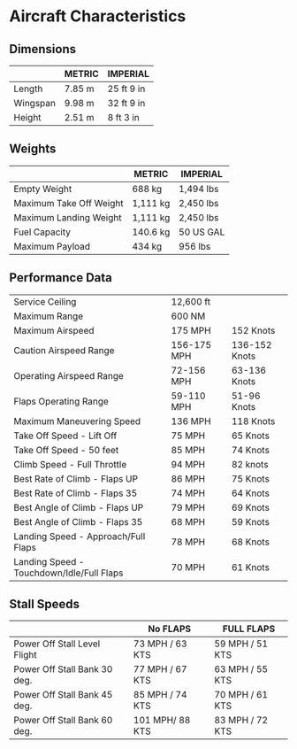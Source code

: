 # Aircraft Characteristics

## Dimensions

|                | METRIC     | IMPERIAL     |
|----------------|------------|--------------|
| Length         | 7.85 m     | 25 ft 9 in   |
| Wingspan       | 9.98 m     | 32 ft 9 in   |
| Height         | 2.51 m     |  8 ft 3 in   | 


## Weights

|                          | METRIC    | IMPERIAL     |
|--------------------------|-----------|--------------|
| Empty Weight             | 688 kg    | 1,494 lbs    |
| Maximum Take Off Weight  | 1,111 kg  | 2,450 lbs    |
| Maximum Landing Weight   | 1,111 kg  | 2,450 lbs    | 
| Fuel Capacity            | 140.6 kg  | 50 US GAL    | 
| Maximum Payload          |   434 kg  |   956 lbs    | 


## Performance Data

|                                |                 |                  |
|--------------------------------|-----------------|------------------|
| Service Ceiling                | 12,600 ft                          |
| Maximum Range                  | 600 NM                             |
| Maximum Airspeed               | 175 MPH         | 152 Knots        |
| Caution Airspeed Range         | 156-175 MPH     | 136-152 Knots    |
| Operating Airspeed Range       | 72-156 MPH      | 63-136 Knots     |
| Flaps Operating Range          | 59-110 MPH      | 51-96 Knots      |
| Maximum Maneuvering Speed      | 136 MPH         | 118 Knots        |
| Take Off Speed - Lift Off      | 75 MPH          | 65 Knots         |
| Take Off Speed - 50 feet       | 85 MPH          | 74 Knots         |
| Climb Speed - Full Throttle    | 94 MPH          | 82 knots         |
| Best Rate of Climb - Flaps UP  | 86 MPH          | 75 Knots         | 
| Best Rate of Climb - Flaps 35  | 74 MPH          | 64 Knots         |
| Best Angle of Climb - Flaps UP | 79 MPH          | 69 Knots         |
| Best Angle of Climb - Flaps 35 | 68 MPH          | 59 Knots         |
| Landing Speed - Approach/Full Flaps| 78 MPH    | 68 Knots   |
| Landing Speed - Touchdown/Idle/Full Flaps| 70 MPH    | 61 Knots   |

## Stall Speeds

|                                |  No FLAPS       |  FULL FLAPS      |
|--------------------------------|-----------------|------------------|
| Power Off Stall Level Flight   | 73 MPH / 63 KTS | 59 MPH / 51 KTS  |
| Power Off Stall Bank 30 deg.   | 77 MPH / 67 KTS | 63 MPH / 55 KTS  |
| Power Off Stall Bank 45 deg.   | 85 MPH / 74 KTS | 70 MPH / 61 KTS  |
| Power Off Stall Bank 60 deg.   | 101 MPH/ 88 KTS | 83 MPH / 72 KTS  |

 